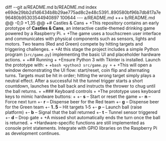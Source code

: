 diff --git a/README.md b/README.md
index e69de29bb2d1d6434b8b29ae775ad8c2e48c5391..890580bf96b7db817a7e96480b95303544940897 100644
--- a/README.md
+++ b/README.md
@@ -0,0 +1,35 @@
+# Castles & Cans
+
+This repository contains an early prototype of **Castles & Cans**, an interactive castle-themed drinking game powered by a Raspberry Pi.
+
+The game uses a touchscreen user interface and communicates with physical components such as sensors, lights and motors. Two teams (Red and Green) compete by hitting targets and triggering challenges.
+
+At this stage the project includes a simple Python program (`src/game.py`) implementing the basic UI and placeholder hardware actions.
+
+## Running
+
+Ensure Python 3 with Tkinter is installed. Launch the prototype with:
+
+```bash
+python3 src/game.py
+```
+
+This will open a window demonstrating the UI flow: start/reset, coin flip and alternating turns. Targets must be hit in order; hitting the wrong target simply plays a neutral effect. After a successful hit the tunnel trigger starts a short countdown, launches the ball back and instructs the thrower to chug until the ball returns.
+
+### Keyboard controls
+
+The prototype uses keyboard keys to mimic hardware buttons:
+
+- **s** – Start or reset the game
+- **n** – Force next turn
+- **r** – Dispense beer for the Red team
+- **g** – Dispense beer for the Green team
+- **1**..**5** – Hit targets 1‑5
+- **p** – Launch ball (raise platform)
+- **b** – Signal that the ball returned
+- **t** – Tunnel sensor triggered
+- **d** – Drop gate
+
+A missed shot automatically ends the turn once the ball is returned.
+
+Hardware-specific functions are still implemented as console print statements. Integrate with GPIO libraries on the Raspberry Pi as development continues.